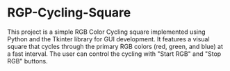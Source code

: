 # RGP-Cycling-Square
This project is a simple RGB Color Cycling square implemented using Python and the Tkinter library for GUI development. It features a visual square that cycles through the primary RGB colors (red, green, and blue) at a fast interval. The user can control the cycling with "Start RGB" and "Stop RGB" buttons.
